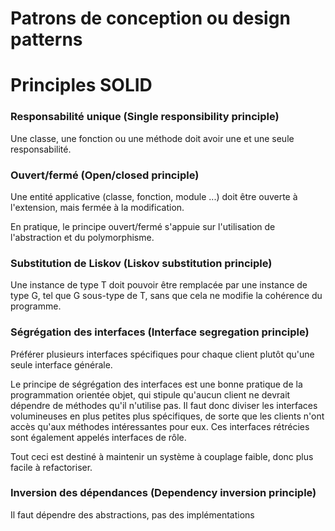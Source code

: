 # Patrons de conception ou design patterns

# Principles SOLID

### Responsabilité unique (Single responsibility principle)
Une classe, une fonction ou une méthode doit avoir une et une seule responsabilité.

### Ouvert/fermé (Open/closed principle)
Une entité applicative (classe, fonction, module ...) doit être ouverte à l'extension, mais fermée à la modification.

En pratique, le principe ouvert/fermé s'appuie sur l'utilisation de l'abstraction et du polymorphisme.

### Substitution de Liskov (Liskov substitution principle)
Une instance de type T doit pouvoir être remplacée par une instance de type G, tel que G sous-type de T, sans que cela ne modifie la cohérence du programme.

### Ségrégation des interfaces (Interface segregation principle)
Préférer plusieurs interfaces spécifiques pour chaque client plutôt qu'une seule interface générale.

Le principe de ségrégation des interfaces est une bonne pratique de la programmation orientée objet, qui stipule qu'aucun client ne devrait dépendre de méthodes qu'il n'utilise pas.
Il faut donc diviser les interfaces volumineuses en plus petites plus spécifiques, de sorte que les clients n'ont accès qu'aux méthodes intéressantes pour eux. Ces interfaces rétrécies sont également appelés interfaces de rôle.

Tout ceci est destiné à maintenir un système à couplage faible, donc plus facile à refactoriser.


### Inversion des dépendances (Dependency inversion principle)
Il faut dépendre des abstractions, pas des implémentations